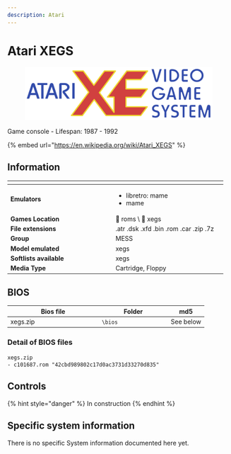 ```yaml
---
description: Atari
---
```


# Atari XEGS

<div align="left">

<figure><img src="https://raw.githubusercontent.com/fabricecaruso/es-theme-carbon/5b2195d8cce1b44a6aadc2a43c341e7511d4b48f/art/logos/xegs.svg" alt=""><figcaption></figcaption></figure>

</div>

Game console - Lifespan: 1987 - 1992

{% embed url="https://en.wikipedia.org/wiki/Atari_XEGS" %}

## Information

<table data-header-hidden><thead><tr><th width="224"></th><th></th><th data-hidden></th></tr></thead><tbody><tr><td><strong>Emulators</strong></td><td><ul><li>libretro: mame</li><li>mame</li></ul></td><td></td></tr><tr><td><strong>Games Location</strong></td><td><span data-gb-custom-inline data-tag="emoji" data-code="1f4c1">📁</span> roms \ <span data-gb-custom-inline data-tag="emoji" data-code="1f4c2">📂</span> xegs</td><td></td></tr><tr><td><strong>File extensions</strong></td><td>.atr .dsk .xfd .bin .rom .car .zip .7z</td><td></td></tr><tr><td><strong>Group</strong></td><td>MESS</td><td></td></tr><tr><td><strong>Model emulated</strong></td><td>xegs</td><td></td></tr><tr><td><strong>Softlists available</strong></td><td>xegs</td><td></td></tr><tr><td><strong>Media Type</strong></td><td>Cartridge, Floppy</td><td></td></tr></tbody></table>

## BIOS

<table><thead><tr><th width="193">Bios file</th><th width="142.03610108303252">Folder</th><th>md5</th></tr></thead><tbody><tr><td>xegs.zip</td><td><code>\bios</code></td><td>See below</td></tr></tbody></table>

### Detail of BIOS files

```
xegs.zip
- c101687.rom "42cbd989802c17d0ac3731d33270d835"
```

## Controls

{% hint style="danger" %}
In construction
{% endhint %}

## Specific system information

There is no specific System information documented here yet.
